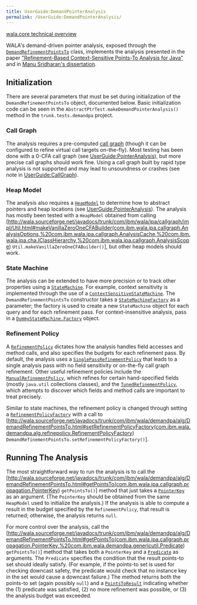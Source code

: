 ```yaml
---
title: UserGuide:DemandPointerAnalysis
permalink: /UserGuide:DemandPointerAnalysis/
---
```


[wala.core technical overview](/wala.core_technical_overview "wikilink")

WALA's demand-driven pointer analysis, exposed through the
[`DemandRefinementPointsTo`](http://wala.sourceforge.net/javadocs/trunk/com/ibm/wala/demandpa/alg/DemandRefinementPointsTo.html)
class, implements the analysis presented in the paper ["Refinement-Based
Context-Sensitive Points-To Analysis for
Java"](http://doi.acm.org/10.1145/1133255.1134027) and in [Manu
Sridharan's
dissertation](http://www.eecs.berkeley.edu/Pubs/TechRpts/2007/EECS-2007-125.html).

Initialization
--------------

There are several parameters that must be set during initialization of
the `DemandRefinementPointsTo` object, documented below. Basic
initialization code can be seen in the
`AbstractPtrTest.makeDemandPointerAnalysis()` method in the
`trunk.tests.demandpa` project.

### Call Graph

The analysis requires a pre-computed [call
graph](/UserGuide:CallGraph "wikilink") (though it can be configured to
refine virtual call targets on-the-fly). Most testing has been done with
a 0-CFA call graph (see
[UserGuide:PointerAnalysis](/UserGuide:PointerAnalysis "wikilink")), but
more precise call graphs should work fine. Using a call graph built by
rapid type analysis is not supported and may lead to unsoundness or
crashes (see note in
[UserGuide:CallGraph](/UserGuide:CallGraph "wikilink")).

### Heap Model

The analysis also requires a
[`HeapModel`](http://wala.sourceforge.net/javadocs/trunk/com/ibm/wala/ipa/callgraph/propagation/HeapModel.html)
to determine how to abstract pointers and heap locations (see
[UserGuide:PointerAnalysis](/UserGuide:PointerAnalysis "wikilink")). The
analysis has mostly been tested with a `HeapModel` obtained from calling
\[<http://wala.sourceforge.net/javadocs/trunk/com/ibm/wala/ipa/callgraph/impl/Util.html#makeVanillaZeroOneCFABuilder(com.ibm.wala.ipa.callgraph.AnalysisOptions,%20com.ibm.wala.ipa.callgraph.AnalysisCache,%20com.ibm.wala.ipa.cha.IClassHierarchy,%20com.ibm.wala.ipa.callgraph.AnalysisScope>)
`Util.makeVanillaZeroOneCFABuilder()`\], but other heap models should
work.

### State Machine

The analysis can be extended to have more precision or to track other
properties using a
[`StateMachine`](http://wala.sourceforge.net/javadocs/trunk/com/ibm/wala/demandpa/alg/statemachine/StateMachine.html).
For example, context sensitivity is implemented through the use of a
[`ContextSensitiveStateMachine`](http://wala.sourceforge.net/javadocs/trunk/com/ibm/wala/demandpa/alg/ContextSensitiveStateMachine.html).
The `DemandRefinementPointsTo` constructor takes a
[`StateMachineFactory`](http://wala.sourceforge.net/javadocs/trunk/com/ibm/wala/demandpa/alg/statemachine/StateMachineFactory.html)
as a parameter; the factory is used to create a new `StateMachine`
object for each query and for each refinement pass. For
context-insensitive analysis, pass in a
[`DummyStateMachine.Factory`](http://wala.sourceforge.net/javadocs/trunk/com/ibm/wala/demandpa/alg/statemachine/DummyStateMachine.Factory.html)
object.

### Refinement Policy

A
[`RefinementPolicy`](http://wala.sourceforge.net/javadocs/trunk/com/ibm/wala/demandpa/alg/refinepolicy/RefinementPolicy.html)
dictates how the analysis handles field accesses and method calls, and
also specifies the budgets for each refinement pass. By default, the
analysis uses a
[`SinglePassRefinementPolicy`](http://wala.sourceforge.net/javadocs/trunk/com/ibm/wala/demandpa/alg/refinepolicy/SinglePassRefinementPolicy.html)
that leads to a single analysis pass with no field sensitivity or
on-the-fly call graph refinement. Other useful refinement policies
include the
[`ManualRefinementPolicy`](http://wala.sourceforge.net/javadocs/trunk/com/ibm/wala/demandpa/alg/refinepolicy/ManualRefinementPolicy.html),
which refines for certain hand-specified fields (mostly `java.util`
collections classes), and the
[`TunedRefinementPolicy`](http://wala.sourceforge.net/javadocs/trunk/com/ibm/wala/demandpa/alg/refinepolicy/TunedRefinementPolicy.html),
which attempts to discover which fields and method calls are important
to treat precisely.

Similar to state machines, the refinement policy is changed through
setting a
[`RefinementPolicyFactory`](http://wala.sourceforge.net/javadocs/trunk/com/ibm/wala/demandpa/alg/refinepolicy/RefinementPolicyFactory.html)
with a call to
\[<http://wala.sourceforge.net/javadocs/trunk/com/ibm/wala/demandpa/alg/DemandRefinementPointsTo.html#setRefinementPolicyFactory(com.ibm.wala.demandpa.alg.refinepolicy.RefinementPolicyFactory>)
`DemandRefinementPointsTo.setRefinementPolicyFactory()`\].

Running The Analysis
--------------------

The most straightforward way to run the analysis is to call the
\[<http://wala.sourceforge.net/javadocs/trunk/com/ibm/wala/demandpa/alg/DemandRefinementPointsTo.html#getPointsTo(com.ibm.wala.ipa.callgraph.propagation.PointerKey>)
`getPointsTo()`\] method that just takes a
[`PointerKey`](http://wala.sourceforge.net/javadocs/trunk/com/ibm/wala/ipa/callgraph/propagation/PointerKey.html)
as an argument. (The `PointerKey` should be obtained from the same
`HeapModel` used to initialize the analysis.) If the analysis is able to
compute a result in the budget specified by the `RefinementPolicy`, that
result is returned; otherwise, the analysis returns `null`.

For more control over the analysis, call the
\[<http://wala.sourceforge.net/javadocs/trunk/com/ibm/wala/demandpa/alg/DemandRefinementPointsTo.html#getPointsTo(com.ibm.wala.ipa.callgraph.propagation.PointerKey,%20com.ibm.wala.demandpa.genericutil.Predicate>)
`getPointsTo()`\] method that takes both a `PointerKey` and a
[`Predicate`](http://wala.sourceforge.net/javadocs/trunk/com/ibm/wala/demandpa/genericutil/Predicate.html)
as arguments. The `Predicate` specifies the condition that the result
points-to set should ideally satisfy. (For example, if the points-to set
is used for checking downcast safety, the predicate would check that no
instance key in the set would cause a downcast failure.) The method
returns both the points-to set (again possibly `null`) and a
[`PointsToResult`](http://wala.sourceforge.net/javadocs/trunk/com/ibm/wala/demandpa/alg/DemandRefinementPointsTo.PointsToResult.html)
indicating whether the (1) predicate was satisfied, (2) no more
refinement was possible, or (3) the analysis budget was exceeded.